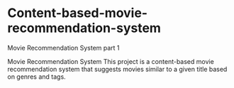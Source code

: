 # Content-based-movie-recommendation-system  
Movie Recommendation System part 1 

Movie Recommendation System
This project is a content-based movie recommendation system that suggests movies similar to a given title based on genres and tags.
